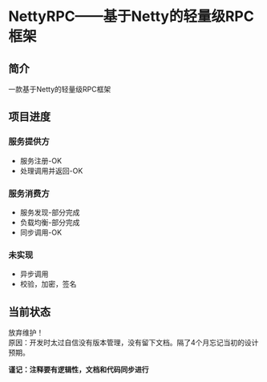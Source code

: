 # NettyRPC——基于Netty的轻量级RPC框架

## 简介
一款基于Netty的轻量级RPC框架

## 项目进度
### 服务提供方
* 服务注册-OK
* 处理调用并返回-OK

### 服务消费方
* 服务发现-部分完成
* 负载均衡-部分完成
* 同步调用-OK

### 未实现
* 异步调用
* 校验，加密，签名


## 当前状态
放弃维护！  
原因：开发时太过自信没有版本管理，没有留下文档。隔了4个月忘记当初的设计预期。

**谨记：注释要有逻辑性，文档和代码同步进行**
